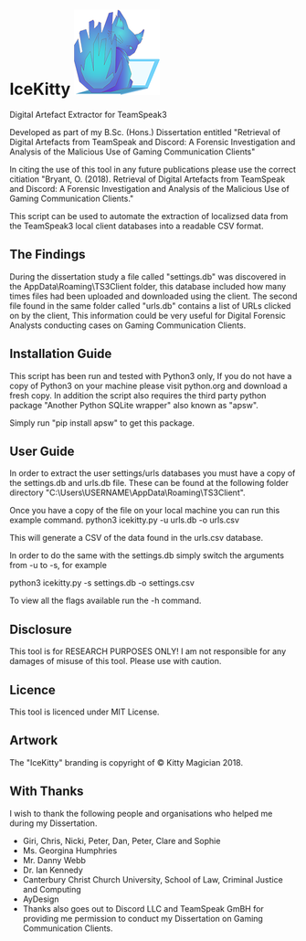 # IceKitty ![IceKitty](https://github.com/kittymagician/IceKitty/blob/master/img/icekitty.png)
Digital Artefact Extractor for TeamSpeak3

Developed as part of my B.Sc. (Hons.) Dissertation entitled "Retrieval of Digital Artefacts from TeamSpeak and Discord: A Forensic Investigation and Analysis of the Malicious Use of Gaming Communication Clients"

In citing the use of this tool in any future publications please use the correct citiation "Bryant, O. (2018). Retrieval of Digital Artefacts from TeamSpeak and Discord: A Forensic Investigation and Analysis of the Malicious Use of Gaming Communication Clients."

This script can be used to automate the extraction of localizsed data from the TeamSpeak3 local client databases into a readable CSV format.


## The Findings
During the dissertation study a file called "settings.db" was discovered in the AppData\Roaming\TS3Client folder, this database included how many times files had been uploaded and downloaded using the client.
The second file found in the same folder called "urls.db" contains a list of URLs clicked on by the client, This information could be very useful for Digital Forensic Analysts conducting cases on Gaming Communication Clients.



## Installation Guide
This script has been run and tested with Python3 only, If you do not have a copy of Python3 on your machine please visit python.org and download a fresh copy.
In addition the script also requires the third party python package "Another Python SQLite wrapper" also known as "apsw". 

Simply run "pip install apsw" to get this package.

## User Guide
In order to extract the user settings/urls databases you must have a copy of the settings.db and urls.db file. These can be found at the following folder directory "C:\Users\USERNAME\AppData\Roaming\TS3Client".

Once you have a copy of the file on your local machine you can run this example command.
python3 icekitty.py -u urls.db -o urls.csv

This will generate a CSV of the data found in the urls.csv database.

In order to do the same with the settings.db simply switch the arguments from -u to -s, for example

python3 icekitty.py -s settings.db -o settings.csv

To view all the flags available run the -h command.


## Disclosure
This tool is for RESEARCH PURPOSES ONLY! I am not responsible for any damages of misuse of this tool. Please use with caution. 


## Licence
This tool is licenced under MIT License.

## Artwork
The "IceKitty" branding is copyright of © Kitty Magician 2018.

## With Thanks
I wish to thank the following people and organisations who helped me during my Dissertation.
- Giri, Chris, Nicki, Peter, Dan, Peter, Clare and Sophie
- Ms. Georgina Humphries
- Mr. Danny Webb
- Dr. Ian Kennedy
- Canterbury Christ Church University, School of Law, Criminal Justice and Computing
- AyDesign
- Thanks also goes out to Discord LLC and TeamSpeak GmBH for providing me permission to conduct my Dissertation on Gaming Communication Clients.
